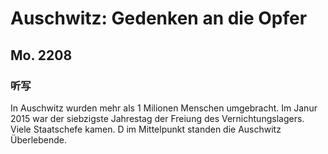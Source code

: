 Auschwitz: Gedenken an die Opfer
==========

## Mo. 2208

### 听写

In Auschwitz wurden mehr als 1 Milionen Menschen umgebracht. Im Janur 2015 war der siebzigste Jahrestag der Freiung des Vernichtungslagers. Viele Staatschefe kamen. D im Mittelpunkt standen die Auschwitz Überlebende.
